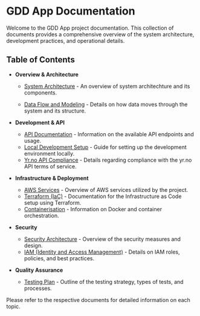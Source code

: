 # GDD App Documentation

Welcome to the GDD App project documentation. This collection of documents provides a comprehensive overview of the system architecture, development practices, and operational details.

## Table of Contents

- **Overview & Architecture**

  - [System Architecture](./system-architecture.md) - An overview of system architechture and its components.

  - [Data Flow and Modeling](./data-flow-and-modeling.md) - Details on how data moves through the system and its structure.

- **Development & API**

  - [API Documentation](./api-documentation.md) - Information on the available API endpoints and usage.
  - [Local Development Setup](./local-development-setup.md) - Guide for setting up the development environment locally.
  - [Yr.no API Compliance](./yrno-api-compliance.md) - Details regarding compliance with the yr.no API terms of service.

- **Infrastructure & Deployment**

  - [AWS Services](./aws-services.md) - Overview of AWS services utilized by the project.
  - [Terraform (IaC)](./terraform-iac.md) - Documentation for the Infrastructure as Code setup using Terraform.
  - [Containerisation](./containerisation.md) - Information on Docker and container orchestration.

- **Security**

  - [Security Architecture](./security-architecture.md) - Overview of the security measures and design.
  - [IAM (Identity and Access Management)](./iam.md) - Details on IAM roles, policies, and best practices.

- **Quality Assurance**
  - [Testing Plan](./testing-plan.md) - Outline of the testing strategy, types of tests, and processes.

Please refer to the respective documents for detailed information on each topic.
